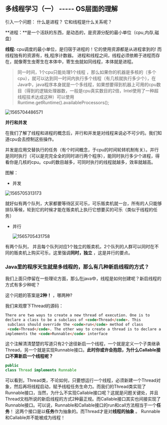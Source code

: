 ## 多线程学习（一） ----- OS层面的理解

引入一个问题： 什么是进程？ 它和线程是什么关系呢？

**进程：**是一个活跃的东西，是动态的，是资源分配的最小单位（cpu,内存,磁盘）	

**线程:**  cpu调度的最小单位，是归宿于进程的！它的使用资源都是从进程拿到的! 而线程独有的资源有，栈,程序计数器。 进程和线程之间，线程必须依赖于进程而存在，就像寄生虫寄生在本体中，寄生虫就如同线程，本体就是进程。

> 同一时间，1个cpu只能处理1个线程 ，那么如果你的机器是多核的（多个cpu），就可以达到同一时间内执行多个线程（有几核就执行多少个），在Java中，java程序本身就是一个多线程，如果想要得到机器上可用的cpu数目（得到的逻辑处理器数，一般是cpu真实数目的2倍，Intel使用了一种超线程技术达成这种）可以使用Runtime.getRuntime().availableProcessors();

![1565704486571](C:\Users\86137\AppData\Roaming\Typora\typora-user-images\1565704486571.png)



**并行和并发**

在我们了解了线程和进程的概念后，并行和并发是对线程来说必不可少的。我们知道cpu会去控制这些操作。

并发是应用交替执行的任务（有个时间概念，于cpu的时间轮转机制有关）。并行是同时执行（可以是完完全全的同时进行两个程序），能同时执行多少个进程，得看你是几核的cpu。cpu的数目越多，可同时执行的线程就越多，效率就越高。

图解：

* 并发

![1565705313173](C:\Users\86137\AppData\Roaming\Typora\typora-user-images\1565705313173.png)

就好似有两个队列，大家都要等待区买可乐，可乐贩卖机就一台，所有的人只能够排队等候，轮到它的时候才能在贩卖机上执行它想要买的可乐（类似于线程的任务）

* 并行

  ![1565705431758](C:\Users\86137\AppData\Roaming\Typora\typora-user-images\1565705431758.png)

有两个队列， 并且每个队列对应1个独立的贩卖机，2个队列的人群可以同时在不同的贩卖机上购买可乐，这里强调**同时，独立** ，这是并行的要点。



### Java里的程序天生就是多线程的，那么有几种新启线程的方式？

我们上面只停留在一些理论方面，那么在java中，线程是如何创建呢？新启线程的方式有多少种呢？

这个问题的答案是**2种！** ，哪两种? 

我们来观摩下Thread的源码：

```html
There are two ways to create a new thread of execution. One is to
declare a class to be a subclass of <code>Thread</code>. This
 subclass should override the <code>run</code> method of class
 <code>Thread</code>. The other way to create a thread is to declare a class that
implements the <code>Runnable</code> interface
```

这个注解清清楚楚的写道只有2个途径新启一个线程，一个就是定义一个子类继承Thread，另一个就是实现Runnable接口。**此时你或许会抱怨，为什么Callable接口不算新启一个线程呢？**

```java
public
class Thread implements Runnable 
```

可以看到，Thread类，不论如何，只要想运行一个线程，必须新建一个Thread对象，然后再将线程启动，赋予线程任务生命力。而我们的Thread类实现了Runnable接口，当然，为什么不实现Callable接口呢？这就是问题关键处，并且Thread文档所说的新启线程的方式2种最正规。而Callable接口其实也间接实现了Runnable接口。可以说，Runnable和Callable接口的run和call方法相当于一个**任务**！ 这两个接口是以**任务**作为抽象的。而Thread才是对**线程的抽象** 。 Runnable和Callable并不能被成为线程！

